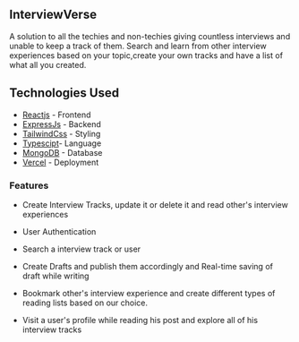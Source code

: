 ## InterviewVerse
 A solution to all the techies and non-techies giving countless interviews and unable to keep a track of them.
 Search and learn from other interview experiences based on your topic,create your own tracks and have a list of what all you created.

## Technologies Used

  - [Reactjs](https://https://react.dev/) - Frontend
  - [ExpressJs](https://expressjs.com/) - Backend
  - [TailwindCss](https://tailwindcss.com/) - Styling
  - [Typescipt](https://www.typescriptlang.org/)- Language
  - [MongoDB](https://www.mongodb.com/) - Database
  - [Vercel](https://vercel.com/) - Deployment


### Features

* Create Interview Tracks, update it or delete it and read other's interview experiences
  
* User Authentication

* Search a interview track or user

* Create Drafts and publish them accordingly and Real-time saving of draft while writing

* Bookmark other's interview experience and create different types of reading lists based on our choice.

* Visit a user's profile while reading his post and explore all of his interview tracks

